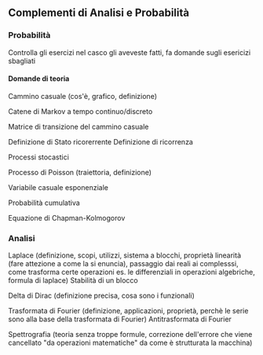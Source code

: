 ## Complementi di Analisi e Probabilità
### Probabilità

Controlla gli esercizi nel casco gli aveveste fatti, fa domande sugli esericizi sbagliati 

#### Domande di teoria

Cammino casuale (cos'è, grafico, definizione)

Catene di Markov a tempo continuo/discreto

Matrice di transizione del cammino casuale 

Definizione di Stato ricorerrente 
Definizione di ricorrenza

Processi stocastici

Processo di Poisson (traiettoria, definizione)

Variabile casuale esponenziale 

Probabilità cumulativa

Equazione di Chapman-Kolmogorov


### Analisi
Laplace (definizione, scopi, utilizzi, sistema a blocchi, proprietà linearità (fare attezione a come la si enuncia), passaggio dai reali ai complesssi, come trasforma certe operazioni es. le differenziali in operazioni algebriche, formula di laplace)
Stabilità di un blocco 

Delta di Dirac (definizione precisa, cosa sono i funzionali)

Trasformata di Fourier (definizione, applicazioni, proprietà, perchè le serie sono alla base della trasformata di Fourier)
Antitrasformata di Fourier

Spettrografia (teoria senza troppe formule, correzione dell'errore che viene cancellato "da operazioni matematiche" da come è strutturata la macchina)



